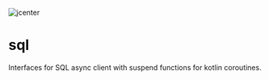 ![jcenter](https://img.shields.io/badge/_jcenter_-1.0.1.1-6688ff.png?style=flat)
# sql
Interfaces for SQL async client with suspend functions for kotlin coroutines.